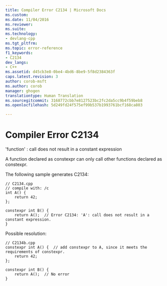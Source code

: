 ```yaml
---
title: Compiler Error C2134 | Microsoft Docs
ms.custom: 
ms.date: 11/04/2016
ms.reviewer: 
ms.suite: 
ms.technology:
- devlang-cpp
ms.tgt_pltfrm: 
ms.topic: error-reference
f1_keywords:
- C2134
dev_langs:
- C++
ms.assetid: d45cb3e8-0be4-4bd6-8be9-5f8d2384363f
caps.latest.revision: 3
author: corob-msft
ms.author: corob
manager: ghogen
translationtype: Human Translation
ms.sourcegitcommit: 3168772cbb7e8127523bc2fc2da5cc9b4f59beb8
ms.openlocfilehash: 5d249fd24f575ef99b537b1993761bcf168ca803

---
```

# Compiler Error C2134
'function' : call does not result in a constant expression  
  
 A function declared as constexpr can only call other functions declared as constexpr.  
  
 The following sample generates C2134:  
  
```  
// C2134.cpp  
// compile with: /c  
int A() {  
    return 42;  
};  
  
constexpr int B() {  
    return A();  // Error C2134: 'A': call does not result in a constant expression.  
}  
```  
  
 Possible resolution:  
  
```  
// C2134b.cpp  
constexpr int A() {  // add constexpr to A, since it meets the requirements of constexpr.  
    return 42;  
};  
  
constexpr int B() {  
    return A();  // No error  
}  
```


<!--HONumber=Jan17_HO2-->


